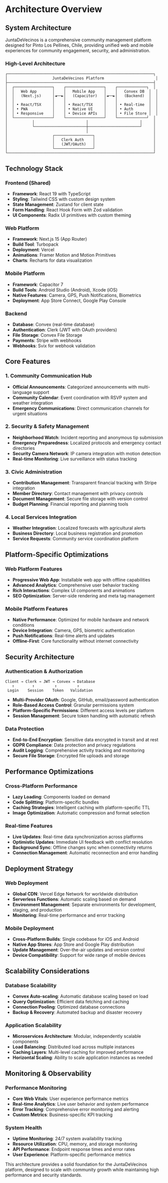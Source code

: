 # Architecture Overview

## System Architecture

JuntaDeVecinos is a comprehensive community management platform designed for Pinto Los Pellines, Chile, providing unified web and mobile experiences for community engagement, security, and administration.

### High-Level Architecture

```text
┌─────────────────────────────────────────────────────────────────┐
│                    JuntaDeVecinos Platform                       │
├─────────────────────────────────────────────────────────────────┤
│  ┌─────────────────┐    ┌─────────────────┐    ┌─────────────┐  │
│  │   Web App       │    │   Mobile App    │    │   Convex DB  │  │
│  │   (Next.js)     │◄──►│   (Capacitor)   │◄──►│   (Backend)  │  │
│  │                 │    │                 │    │              │  │
│  │ • React/TSX     │    │ • React/TSX     │    │ • Real-time  │  │
│  │ • PWA           │    │ • Native UI     │    │ • Auth       │  │
│  │ • Responsive    │    │ • Device APIs   │    │ • File Store │  │
│  └─────────────────┘    └─────────────────┘    └─────────────┘  │
│           │                       │                       │     │
│           └───────────────────────┼───────────────────────┘     │
│                                   │                             │
│                    ┌─────────────────┐                          │
│                    │   Clerk Auth    │                          │
│                    │   (JWT/OAuth)   │                          │
│                    └─────────────────┘                          │
└─────────────────────────────────────────────────────────────────┘
```

## Technology Stack

### Frontend (Shared)
- **Framework**: React 19 with TypeScript
- **Styling**: Tailwind CSS with custom design system
- **State Management**: Zustand for client state
- **Form Handling**: React Hook Form with Zod validation
- **UI Components**: Radix UI primitives with custom theming

### Web Platform
- **Framework**: Next.js 15 (App Router)
- **Build Tool**: Turbopack
- **Deployment**: Vercel
- **Animations**: Framer Motion and Motion Primitives
- **Charts**: Recharts for data visualization

### Mobile Platform
- **Framework**: Capacitor 7
- **Build Tools**: Android Studio (Android), Xcode (iOS)
- **Native Features**: Camera, GPS, Push Notifications, Biometrics
- **Deployment**: App Store Connect, Google Play Console

### Backend
- **Database**: Convex (real-time database)
- **Authentication**: Clerk (JWT with OAuth providers)
- **File Storage**: Convex File Storage
- **Payments**: Stripe with webhooks
- **Webhooks**: Svix for webhook validation

## Core Features

### 1. Community Communication Hub
- **Official Announcements**: Categorized announcements with multi-language support
- **Community Calendar**: Event coordination with RSVP system and weather integration
- **Emergency Communications**: Direct communication channels for urgent situations

### 2. Security & Safety Management
- **Neighborhood Watch**: Incident reporting and anonymous tip submission
- **Emergency Preparedness**: Localized protocols and emergency contact directories
- **Security Camera Network**: IP camera integration with motion detection
- **Real-time Monitoring**: Live surveillance with status tracking

### 3. Civic Administration
- **Contribution Management**: Transparent financial tracking with Stripe integration
- **Member Directory**: Contact management with privacy controls
- **Document Management**: Secure file storage with version control
- **Budget Planning**: Financial reporting and planning tools

### 4. Local Services Integration
- **Weather Integration**: Localized forecasts with agricultural alerts
- **Business Directory**: Local business registration and promotion
- **Service Requests**: Community service coordination platform

## Platform-Specific Optimizations

### Web Platform Features
- **Progressive Web App**: Installable web app with offline capabilities
- **Advanced Analytics**: Comprehensive user behavior tracking
- **Rich Interactions**: Complex UI components and animations
- **SEO Optimization**: Server-side rendering and meta tag management

### Mobile Platform Features
- **Native Performance**: Optimized for mobile hardware and network conditions
- **Device Integration**: Camera, GPS, biometric authentication
- **Push Notifications**: Real-time alerts and updates
- **Offline-First**: Core functionality without internet connectivity

## Security Architecture

### Authentication & Authorization
```text
Client → Clerk → JWT → Convex → Database
   ↑        ↑         ↑         ↑
 Login    Session    Token   Validation
```

- **Multi-Provider OAuth**: Google, GitHub, email/password authentication
- **Role-Based Access Control**: Granular permissions system
- **Platform-Specific Permissions**: Different access levels per platform
- **Session Management**: Secure token handling with automatic refresh

### Data Protection
- **End-to-End Encryption**: Sensitive data encrypted in transit and at rest
- **GDPR Compliance**: Data protection and privacy regulations
- **Audit Logging**: Comprehensive activity tracking and monitoring
- **Secure File Storage**: Encrypted file uploads and storage

## Performance Optimizations

### Cross-Platform Performance
- **Lazy Loading**: Components loaded on demand
- **Code Splitting**: Platform-specific bundles
- **Caching Strategies**: Intelligent caching with platform-specific TTL
- **Image Optimization**: Automatic compression and format selection

### Real-time Features
- **Live Updates**: Real-time data synchronization across platforms
- **Optimistic Updates**: Immediate UI feedback with conflict resolution
- **Background Sync**: Offline changes sync when connectivity returns
- **Connection Management**: Automatic reconnection and error handling

## Deployment Strategy

### Web Deployment
- **Global CDN**: Vercel Edge Network for worldwide distribution
- **Serverless Functions**: Automatic scaling based on demand
- **Environment Management**: Separate environments for development, staging, and production
- **Monitoring**: Real-time performance and error tracking

### Mobile Deployment
- **Cross-Platform Builds**: Single codebase for iOS and Android
- **Native App Stores**: App Store and Google Play distribution
- **Update Management**: Over-the-air updates and version control
- **Device Compatibility**: Support for wide range of mobile devices

## Scalability Considerations

### Database Scalability
- **Convex Auto-scaling**: Automatic database scaling based on load
- **Query Optimization**: Efficient data fetching and caching
- **Connection Pooling**: Optimized database connections
- **Backup & Recovery**: Automated backup and disaster recovery

### Application Scalability
- **Microservices Architecture**: Modular, independently scalable components
- **Load Balancing**: Distributed load across multiple instances
- **Caching Layers**: Multi-level caching for improved performance
- **Horizontal Scaling**: Ability to scale application instances as needed

## Monitoring & Observability

### Performance Monitoring
- **Core Web Vitals**: User experience performance metrics
- **Real-time Analytics**: Live user behavior and system performance
- **Error Tracking**: Comprehensive error monitoring and alerting
- **Custom Metrics**: Business-specific KPI tracking

### System Health
- **Uptime Monitoring**: 24/7 system availability tracking
- **Resource Utilization**: CPU, memory, and storage monitoring
- **API Performance**: Endpoint response times and error rates
- **User Experience**: Platform-specific performance metrics

This architecture provides a solid foundation for the JuntaDeVecinos platform, designed to scale with community growth while maintaining high performance and security standards.